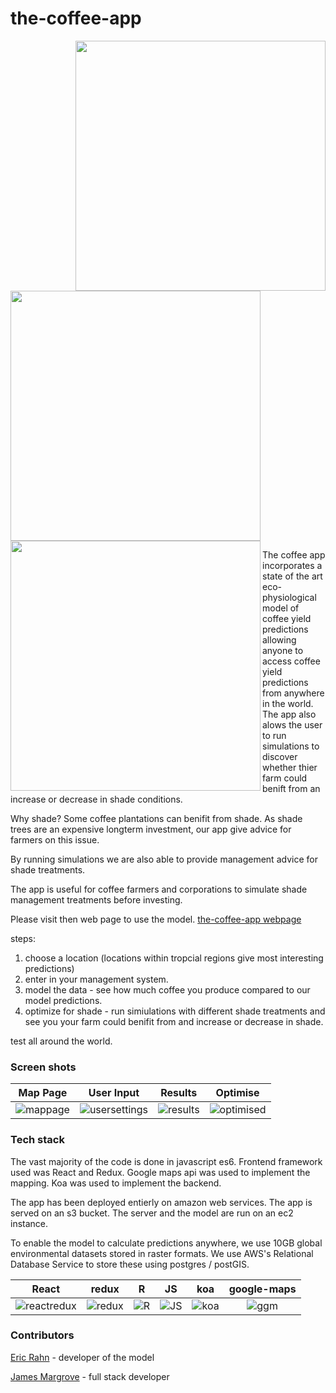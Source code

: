 # the-coffee-app

<img align="right" src="https://thumbs.gfycat.com/WaryHarmfulCanine-size_restricted.gif" height="400px">
<img align="center" src="https://thumbs.gfycat.com/FragrantExaltedGraywolf-size_restricted.gif" height="400px">
<img align="left"src="https://thumbs.gfycat.com/PertinentGoodAzurevase-size_restricted.gif" height="400px">

The coffee app incorporates a state of the art eco-physiological model of coffee yield predictions allowing anyone to access coffee yield predictions from anywhere in the world. The app also alows the user to run simulations to discover whether thier farm could benift from an increase or decrease in shade conditions. 

Why shade? Some coffee plantations can benifit from shade. As shade trees are an expensive longterm investment, our app give advice for farmers on this issue. 

By running simulations we are also able to provide management advice for shade treatments.

The app is useful for coffee farmers and corporations to simulate shade management treatments before investing.

Please visit then web page to use the model.
[the-coffee-app webpage](http://the.coffee.app.s3-website-eu-west-1.amazonaws.com/home)

steps:
  1. choose a location (locations within tropcial regions give most interesting predictions)
  2. enter in your management system.
  3. model the data - see how much coffee you produce compared to our model predictions.
  4. optimize for shade - run simiulations with different shade treatments and see you your farm could benifit from and increase or decrease in shade. 
  
  test all around the world.


### Screen shots
Map Page                                     |                                      User Input |                                      Results |                                      Optimise
:-------------------------------------------:|:-----------------------------------------------:|:-------------------------------------------:|:-----------------------------------------------:
![mappage](https://s3-eu-west-1.amazonaws.com/james.margrove/the-coffee-app/readMeImages/locationfinder+copy.png) | ![usersettings](https://s3-eu-west-1.amazonaws.com/james.margrove/the-coffee-app/readMeImages/userinput.png)| ![results](https://s3-eu-west-1.amazonaws.com/james.margrove/the-coffee-app/readMeImages/initialmodelresults.png) | ![optimised](https://s3-eu-west-1.amazonaws.com/james.margrove/the-coffee-app/readMeImages/optiRes.png) |

### Tech stack

The vast majority of the code is done in javascript es6. Frontend framework used was React and Redux. Google maps api was used to implement the mapping. Koa was used to implement the backend. 

The app has been deployed entierly on amazon web services. The app is served on an s3 bucket. The server and the model are run on an ec2 instance. 

To enable the model to calculate predictions anywhere, we use 10GB global environmental datasets stored in raster formats. We use AWS's Relational Database Service to store these using postgres / postGIS.  


React         |        redux |            R |           JS |          koa | google-maps
:------------:|:------------:|:------------:|:------------:|:------------:|:------------:
![reactredux](https://s3-eu-west-1.amazonaws.com/james.margrove/the-coffee-app/readMeImages/react.png) | ![redux](https://s3-eu-west-1.amazonaws.com/james.margrove/the-coffee-app/readMeImages/redux.jpeg) | ![R](https://s3-eu-west-1.amazonaws.com/james.margrove/the-coffee-app/readMeImages/R.jpeg) | ![JS](https://s3-eu-west-1.amazonaws.com/james.margrove/the-coffee-app/readMeImages/es6.jpeg) | ![koa](https://s3-eu-west-1.amazonaws.com/james.margrove/the-coffee-app/readMeImages/koa.png) | ![ggm](https://s3-eu-west-1.amazonaws.com/james.margrove/the-coffee-app/readMeImages/ggm.png)

### Contributors
[Eric Rahn]() - developer of the model

[James Margrove](https://www.linkedin.com/in/james-margrove-b3b81557/) - full stack developer
